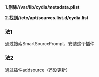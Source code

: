 **1.删除//var/lib/cydia/metadata.plist**

**2.找到//etc/apt/sources.list.d/cydia.list**

### 法1

通过搜索SmartSourcePrompt，安装这个插件

### 法2

通过插件addsource（还没更新）
